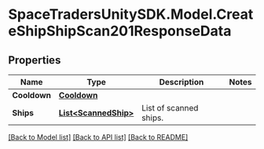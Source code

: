 # SpaceTradersUnitySDK.Model.CreateShipShipScan201ResponseData

## Properties

Name | Type | Description | Notes
------------ | ------------- | ------------- | -------------
**Cooldown** | [**Cooldown**](Cooldown.md) |  | 
**Ships** | [**List&lt;ScannedShip&gt;**](ScannedShip.md) | List of scanned ships. | 

[[Back to Model list]](../README.md#documentation-for-models) [[Back to API list]](../README.md#documentation-for-api-endpoints) [[Back to README]](../README.md)

